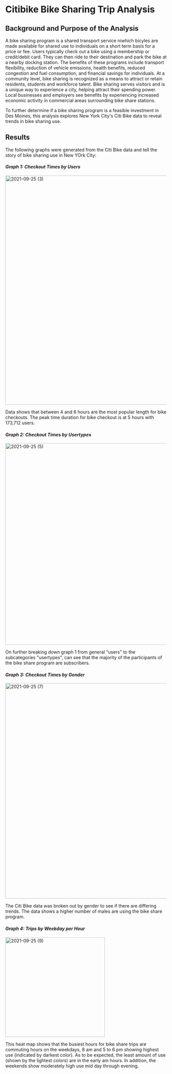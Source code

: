 # Citibike Bike Sharing Trip Analysis

## Background and Purpose of the Analysis

A bike sharing program is a shared transport service niwhich bicyles are made available for shared use to individuals on a short term basis for a price or fee.  Users typically check out a bike using a membership or credit/debit card.  They can then ride to their destination and park the bike at a nearby docking station. The benefits of these programs include transport flexibility, reduction of vehicle emissions, health benefits, reduced congestion and fuel consumption, and financial savings for individuals.  At a community level, bike sharing is recognized as a means to attract or retain residents, students and workforce talent. Bike sharing serves visitors and is a unique way to experience a city, helping attract their spending power.   Local businesses and employers see benefits by experiencing increased economic activity in commercial areas surrounding bike share stations. 

To further determine if a bike sharing program is a feasible investment in Des Moines, this analysis explores New York City's Citi Bike data to reveal trends in bike sharing use.

## Results

The following graphs were generated from the Citi Bike data and tell the story of bike sharing use in New YOrk City:

#### _Graph 1:  Checkout Times by Users_

<img width="716" alt="2021-09-25 (3)" src="https://user-images.githubusercontent.com/84471904/134785675-ba0d4e30-9aaa-4b72-92fd-f316f78e3d78.png">


Data shows that between 4 and 6 hours are the most popular length for bike checkouts.  The peak time duration for bike checkout is at 5 hours with 173,712 users.  

#### _Graph 2:  Checkout Times by Usertypes_

<img width="630" alt="2021-09-25 (5)" src="https://user-images.githubusercontent.com/84471904/134785714-d45a1b2b-2971-44b1-b46d-1c4070d610ea.png">

On further breaking down graph 1 from general "users" to the subcategories "usertypes", can see that the majority of the participants of the bike share program are subscribers.

#### _Graph 3:  Checkout Times by Gender_

<img width="673" alt="2021-09-25 (7)" src="https://user-images.githubusercontent.com/84471904/134785805-4bd652c7-b31a-41e1-ac6e-def34882b39d.png">

The Citi Bike data was broken out by gender to see if there are differing trends.  The data shows a higher number of males are using the bike share program.

#### _Graph 4:  Trips by Weekday per Hour_

<img width="311" alt="2021-09-25 (9)" src="https://user-images.githubusercontent.com/84471904/134785932-17997cfe-e0e8-4ede-bd8d-5969875a404a.png">

This heat map shows that the busiest hours for bike share trips are commuting hours on the weekdays, 8 am and 5 to 6 pm showing highest use (indicated by darkest color).  As to be expected, the least amount of use (shown by the lightest colors) are in the early am hours.  In addition, the weekends show moderately high use mid day through evening.  









